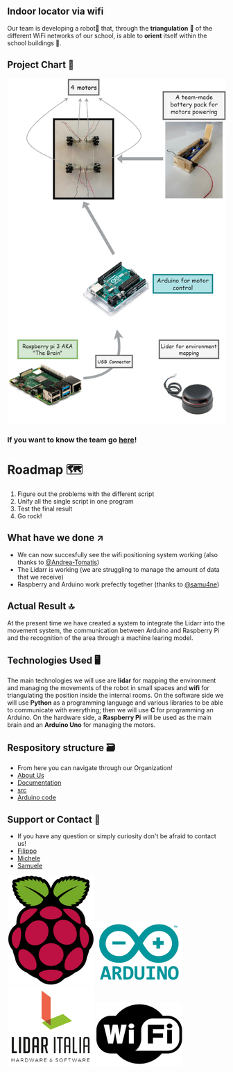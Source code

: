## Indoor locator via wifi

Our team is developing a robot🤖 that, through the **triangulation** 📐 of the different WiFi networks of our school, is able to **orient** itself within the school buildings 🏫. 

## Project Chart 🚀

![chart](/docs/assets/images/Cassis_group_diagram.png)

### If you want to know the team go [here](https://github.com/cassis-squad/about-us)!

# Roadmap 🗺️

 1. Figure out the problems with the different script
 2. Unify all the single script in one program
 3. Test the final result
 4. Go rock!

## What have we done ↗️

 - We can now succesfully see the wifi positioning system working (also thanks to [@Andrea-Tomatis](https://github.com/Andrea-Tomatis))
 - The Lidarr is working (we are struggling to manage the amount of data that we receive)
 - Raspberry and Arduino work prefectly together (thanks to [@samu4ne](https://github.com/samu4ne))

## Actual Result 🔝

At the present time we have created a system to integrate the Lidarr into the movement system, the communication between Arduino and Raspberry Pi and the recognition of the area through a machine learing model.

## Technologies Used 🖥️

The main technologies we will use are **lidar** for mapping the environment and managing the movements of the robot in small spaces and **wifi** for triangulating the position inside the internal rooms.
On the software side we will use **Python** as a programming language and various libraries to be able to communicate with everything; then we will use **C** for programming an Arduino.
On the hardware side, a **Raspberry Pi** will be used as the main brain and an **Arduino Uno** for managing the motors. 


## Respository structure 🗃️
* From here you can navigate through our Organization!
* [About Us](https://github.com/cassis-squad/about-us)
* [Documentation](https://github.com/cassis-squad/doc)
* [src](https://github.com/cassis-squad/src)
* [Arduino code](https://github.com/cassis-squad/arduino)


## Support or Contact 📱
 - If you have any question or simply curiosity don't be afraid to contact us!
 - [Filippo](mailto:filippo.ferrando@itiscuneo.eu)
 - [Michele](mailto:michele.alladio@itiscuneo.eu)
 - [Samuele](mailto:samuele.forneris@itiscuneo.eu)

![raspberry](/docs/assets/images/Raspberry_Pi_Logo.png)
![arduino](/docs/assets/images/arduino_final.png)
![lidar](/docs/assets/images/lidar_final.png)
![wifi](/docs/assets/images/wifi_final.png)
